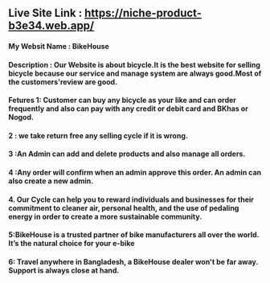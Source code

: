## Live Site Link : https://niche-product-b3e34.web.app/

#### My Websit Name : BikeHouse

#### Description : Our Website is about bicycle.It is the best website for selling bicycle because our service and manage system are always good.Most of the customers'review  are good.

#### Fetures 1: Customer can buy any bicycle as  your like and can order frequently and also can pay with any credit or debit card and BKhas or Nogod.

#### 2 : we take return free any selling cycle if  it is wrong.


#### 3 :An Admin can add and delete products and also manage all orders.

#### 4 :Any order will confirm when an admin approve this order. An admin can also create a new admin. 



#### 4. Our Cycle can help you  to reward individuals and businesses for their commitment to cleaner air, personal health, and the use of pedaling energy in order to create a more sustainable community.

#### 5:BikeHouse is a trusted partner of bike manufacturers all over the world. It’s the natural choice for your e-bike

#### 6: Travel anywhere in Bangladesh, a BikeHouse dealer won't be far away. Support is always close at hand.

